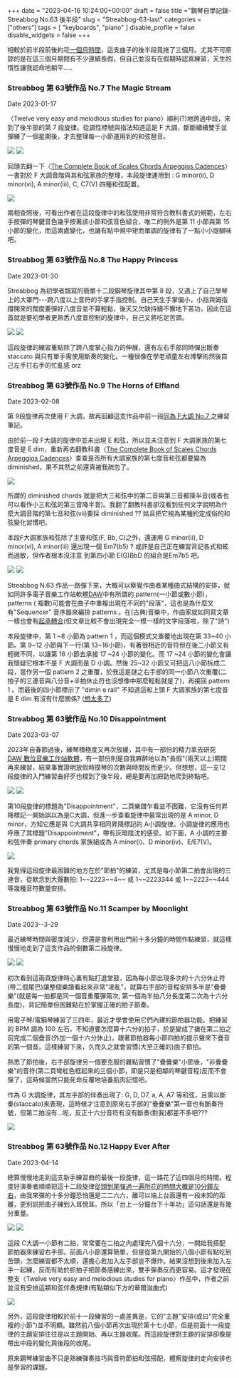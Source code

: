 +++
date = "2023-04-16 10:24:00+00:00"
draft = false
title ="鋼琴自學記錄-Streabbog No.63 後半段"
slug = "Streabbog-63-last"
categories = ["others"]
tags = [
  "keyboards",
  "piano"
  ]
disable_profile = false
disable_widgets = false
+++

相較於前半段前後約花[一個月時間](https://blog.jxtsai.info/post/streabbog-63-first/)，這支曲子的後半段竟拖了三個月。尤其不可原諒的是在這三個月期間有不少連續長假，但自己並沒有在假期時認真練習，天生的惰性讓我認命地躺平.....


### Streabbog 第 63號作品 No.7  The Magic Stream
Date 2023-01-17

〈Twelve very easy and melodious studies for piano〉順利(?)地跨過中段，來到了後半部的第 7 段旋律。從調性標號與指法知道這是 F 大調，斷斷續續雙手並彈練了一個星期後，才去整理每一小節運用到的和弦琶音。

![](https://i.imgur.com/Y4y1BpZ.jpg)
![](https://i.imgur.com/obauAZ3.jpg)

回頭去翻一下〈[The Complete Book of Scales Chords Arpeggios Cadences](https://archive.org/details/pdfy-QFjQChOFF0dsYVPr)〉一書對於 F 大調音階與其和弦家族的整理，本段旋律運用到 : G minor(ii), D minor(vi), A minor(iii), C, C7(V) 四種和弦配置。

![](https://i.imgur.com/vDBtHoy.png)

兩相查照後，可看出作者在這段旋律中的和弦使用非常符合教科書式的規範，左右手按彈的琴鍵音色幾乎按著該小節和弦音色組合，唯二的例外是第 11 小節與第 15 小節的變化，而這兩處變化，也讓有點中規中矩而單調的旋律有了一點小小提醐味吧。

### Streabbog 第 63號作品 No.8  The Happy Princess
Date 2023-01-30

Streabbog 為初學者譜寫的簡單十二段鋼琴旋律其中第 8 段，又遇上了自己學琴上的大罩門---跨八度以上音符的手掌手指控制。自己天生手掌偏小，小指與姆指撐開來的闊度要彈好八度音並不算輕鬆，後天又欠缺持續不懈地下苦功，因此在這首就是要初學者更熟悉八度音控制的旋律中，自己又將吃足苦頭。

![](https://i.imgur.com/VVgJfTL.png)
![](https://i.imgur.com/tzTJokO.jpg)

這段旋律的練習重點除了跨八度掌心指力的伸展，還有左右手部同時彈出斷奏 staccato 與只有單手需使用斷奏的變化。一種很像在學老頑童左右博擊術然後自己左手打右手的忙亂感 orz

### Streabbog 第 63號作品 No.9  The Horns of Elfland
Date 2023-02-08

第 9段旋律再次使用 F 大調，故再回顧這支作品中前一段[同為 F大調 No.7 ](https://personaljournal.ca/jxtsai/streabbog-di-63hao-zuo-pin-no-7-the-magic-stream)之練習筆記。

由於前一段 F大調的旋律中並未出現 E 和弦，所以並未注意到 F 大調家族的第七度音是  E dim，重新再去翻教科書〈[The Complete Book of Scales Chords Arpeggios Cadences](https://archive.org/details/pdfy-QFjQChOFF0dsYVPr)〉查查是否所有大調家族的第七度音和弦都要變為 diminished，果不其然之前還真被我疏忽了。

![](https://i.imgur.com/XPQZQ8H.png)

所謂的 diminished chords 就是把大三和弦中的第二音與第三音都降半音(或者也可以看作小三和弦的第三音降半音)。我翻了翻教科書卻沒看到任何文字說明為什麼大調音階的第七音和弦(vii)要採 diminished  ?? 姑且把它視為某種約定成俗的和弦變化習慣吧。

本段F大調家族和弦除了主要和弦(F, Bb, C)之外，還運用  G minor(ii), D minor(vi), A minor(iii) 還出現一個 Em7(b5) ? 或許是自己正在練習背記各式和絃而過敏，但作者根本沒注意 到第四小節 E(G)BbD 的組合是Em7b5 吧。

![](https://i.imgur.com/hBQXbYz.jpg)
![](https://i.imgur.com/plurIFJ.jpg)

Streabbog N.63 作品一路彈下來，大概可以察覺作曲者某種曲式結構的安排，就如同許多電子音樂工作站軟體[DAW](https://personaljournal.ca/jxtsai/tag:DAW)中有所謂的 pattern(一小節或數小節)，patterns ( 複數)可能會在曲子中重複出現在不同的"段落"，這也是為什麼又有"Sequencer" 音序器來編排 patterns 。在(古典)音樂中，作曲家就如同寫文章一樣也會有[起承轉合](https://learningmusic.ableton.com/zh-Hant/song-structure/song-structure.html)(但文章比較不會出現完全一模一樣的文字段落啦，除了"詩")

本段旋律中，第 1 ~8 小節為 pattern 1 ，而這個模式又重覆地出現在第 33~40 小節。第 9~12 小節與下一行(第 13~16小節)，有著很相近的音符但在後二小節又有輕微不同，以讓第 16 小節去承接 17 ~24  小節的變化。而 17 ~24  小節的變化會讓我懷疑它根本不是 F 大調而是 D 小調。然後 25~32 小節又可把這八小節拆成二段，當作另一個 pattern 2  之重覆，於我這是謎之右手部的同一小節八次重覆(二拍子的三連音與八分音+半拍休止符也沒想像中那麼輕鬆就是了)，再接回 pattern 1 。而最後的四小節標示了 "dimin e rall"  不知道這和上頭 F 大調家族的第七度音是  E dim 有沒有什麼關係? ([想太多了](https://zhidao.baidu.com/question/177254050058390204.html))

### Streabbog 第 63號作品 No.10  Disappointment
Date 2023-03-07

2023年自春節過後，練琴積極度又再次放緩，其中有一部份的精力拿去研究 [DAW 數位音樂工作站軟體](https://personaljournal.ca/jxtsai/tag:DAW)，有一部份則是自我麻醉地以為"長假"(兩天以上)期間再來練習，結果事實證明放假時摸琴的次數與時間反而更少。但想想，這一支12段旋律的入門練習曲好歹也橕到了後半段，總是要再加把勁地爬到終點吧。

![](https://i.imgur.com/ftyo7NM.jpg)
![](https://i.imgur.com/OWjcus0.jpg)

第10段旋律的標題為"Disappointment"，二頁樂譜乍看並不困難，它沒有任何昇降標記一開始誤以為是C大調，但進一步查看旋律中最常出現的是 A minor, D minor，方知它應是與 C大調共享相同昇降標記的 A小調旋律。小調旋律的應用也呼應了其標題"Disappointment"，帶有灰暗陰沈的感受。如下圖，A 小調的主要和弦伴奏 primary chords 家族組成為  A minor(i)、D minor(iv)、E/E7(V)。

![](https://i.imgur.com/Q0nONcX.png)

我覺得這段旋律最困難的地方在於"節拍"的練習，尤其是每小節第二拍會出現的三連音，從默念到大聲數拍: 1\~~2223\~~4\~~  或 1\~~2223344 或 1\~~2223\~~444 等幾種音符數量安排。

### Streabbog 第 63號作品 No.11  Scamper by Moonlight
Date 2023--3-29

最近練琴時間與密度減少，但還是會利用出門前十多分鐘的時間作點練習，就這樣慢慢地走到了這支作品的倒數第二段旋律。

![](https://i.imgur.com/9JmJdM0.jpg)
![](https://i.imgur.com/CeAQAWX.png)

初次看到這兩頁旋律時心裏有點打退堂鼓，因為每小節出現多次的十六分休止符(帶二個尾巴)讓整個樂譜看起來非常"凌亂"，就算右手部的音程安排多半是"疊疊樂"(就是每一拍都是同一個音重覆彈兩次, 第一個為半拍八分長度第二次為十六分長度)，背記簡單但困難點在於掌握正確的拍子節奏。

用電子琴/電鋼琴練習了三四年，最近才學會使用它們內建的節拍器功能。把練習的 BPM 調為 100 左石，不知道要怎麼算十六分的拍子，於是變成了搶在第二拍之前完成二個疊音(外加一個十六分休止)，跟著節拍器每小節四拍的提示聲來下疊音的第一個音。這樣練習下來，久而久之就會習慣(大至正確的)曲子節拍。

熟悉了節拍後，右手部旋律另一個要克服的難點習慣了"疊疊樂"小節後，"非疊疊樂"的音符(第二頁彎紅色框起來的三個小節，即是只是相鄰的琴鍵音程)反而不會彈了，這時候當然只能死命反覆地培養肌肉記憶吧。

作為 G 大調旋律，其左手部的伴奏出現了: G, D, D7, a, A, A7 等和弦，且需以斷奏(staccato)來表現，這時候才注意到原來右手部的"疊疊樂"第一音也有斷奏符號，但第二拍沒有...呃，反正十六分音符有沒有斷奏(對我)都差不多吧???

![](https://i.imgur.com/hXPOvXV.png)


### Streabbog 第 63號作品 No.12  Happy Ever After
Date 2023-04-14

總算慢慢地走到這支新手練習曲的最後一段旋律，這一路花了近四個月的時間。程度好演奏者順順把這十二段旋律[從頭到尾彈過一遍所花的時間大概是10分鐘左右](https://www.youtube.com/watch?v=76Wf9iyV7_Y)，由我來彈的十多分鐘恐怕還是二二六六，離可以端上台面還有一段未知的距離，更別説把曲子練到入耳悅耳。所以「台上一分鐘台下十年功」這句話還是有幾分重量。

![](https://i.imgur.com/JOe8DmH.jpg)
![](https://i.imgur.com/vDucvjd.jpg)
 
這段 C大調一小節有二拍，常常要在二拍之內處理完八個十六分，一開始我搭配節拍器來練習右手部。前面八小節還算簡單，但是從第九開始的八個小節有點吃到苦頭，怎麼練習都不太順，還擔心若加入左手部豈不爆炸。結果沒想到後來加入左手一起練，反而有助於抓拍子把節奏感練出來，雙手彈奏反而更容易。這才發現在整支〈Twelve very easy and melodious studies for piano〉作品中，作者之前並沒有安排這類和弦伴奏規律(有點類似下方的華爾滋曲式)

![](https://i.imgur.com/HNznuwe.png) 

另外，這段旋律相較於前十一段練習的一處差異是，它的"主題"安排(或曰"完全重複的小節")並不明顯。雖然前八個小節再次出現於第十七小節，但是前面十一段旋律的主題安排往往是以主題開始、再以主題收尾。而這段旋律對主題的安排卻像是帶出中段的變化與後段的收尾。

原來鋼琴練習曲不只是熟練彈奏技巧與音符節拍和弦搭配，體察旋律的走向安排也是學習的課題。

